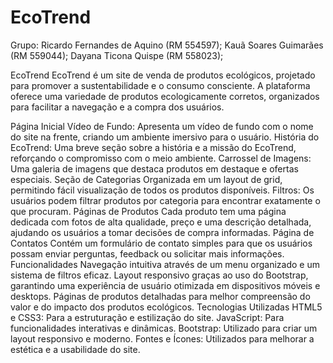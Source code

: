 # EcoTrend
Grupo: Ricardo Fernandes de Aquino (RM 554597);
       Kauã Soares Guimarães (RM 559044);
       Dayana Ticona Quispe (RM 558023);



EcoTrend
EcoTrend é um site de venda de produtos ecológicos, projetado para promover a sustentabilidade e o consumo consciente. A plataforma oferece uma variedade de produtos ecologicamente corretos, organizados para facilitar a navegação e a compra dos usuários.


Página Inicial
Vídeo de Fundo: Apresenta um vídeo de fundo com o nome do site na frente, criando um ambiente imersivo para o usuário.
História do EcoTrend: Uma breve seção sobre a história e a missão do EcoTrend, reforçando o compromisso com o meio ambiente.
Carrossel de Imagens: Uma galeria de imagens que destaca produtos em destaque e ofertas especiais.
Seção de Categorias
Organizada em um layout de grid, permitindo fácil visualização de todos os produtos disponíveis.
Filtros: Os usuários podem filtrar produtos por categoria para encontrar exatamente o que procuram.
Páginas de Produtos
Cada produto tem uma página dedicada com fotos de alta qualidade, preço e uma descrição detalhada, ajudando os usuários a tomar decisões de compra informadas.
Página de Contatos
Contém um formulário de contato simples para que os usuários possam enviar perguntas, feedback ou solicitar mais informações.
Funcionalidades
Navegação intuitiva através de um menu organizado e um sistema de filtros eficaz.
Layout responsivo graças ao uso do Bootstrap, garantindo uma experiência de usuário otimizada em dispositivos móveis e desktops.
Páginas de produtos detalhadas para melhor compreensão do valor e do impacto dos produtos ecológicos.
Tecnologias Utilizadas
HTML5 e CSS3: Para a estruturação e estilização do site.
JavaScript: Para funcionalidades interativas e dinâmicas.
Bootstrap: Utilizado para criar um layout responsivo e moderno.
Fontes e Ícones: Utilizados para melhorar a estética e a usabilidade do site.
